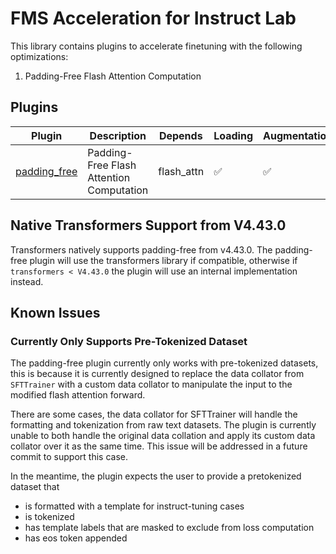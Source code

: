 # FMS Acceleration for Instruct Lab

This library contains plugins to accelerate finetuning with the following optimizations:

1. Padding-Free Flash Attention Computation


## Plugins

Plugin | Description | Depends | Loading | Augmentation | Callbacks
--|--|--|--|--|--
[padding_free](./src/fms_acceleration_ilab/framework_plugin_padding_free.py) | Padding-Free Flash Attention Computation | flash_attn | ✅ | ✅


## Native Transformers Support from V4.43.0
Transformers natively supports padding-free from v4.43.0. The padding-free plugin will use the transformers library if compatible, 
otherwise if `transformers < V4.43.0` the plugin will use an internal implementation instead.

## Known Issues

### Currently Only Supports Pre-Tokenized Dataset

The padding-free plugin currently only works with pre-tokenized datasets, this is because it is currently designed to replace 
the data collator from `SFTTrainer` with a custom data collator to manipulate the input to the modified flash attention forward. 

There are some cases, the data collator for SFTTrainer will handle the formatting and tokenization from raw text datasets. The plugin
is currently unable to both handle the original data collation and apply its custom data collator over it as the same time. This issue 
will be addressed in a future commit to support this case. 

In the meantime, the plugin expects the user to provide a pretokenized dataset that
- is formatted with a template for instruct-tuning cases
- is tokenized
- has template labels that are masked to exclude from loss computation
- has eos token appended
